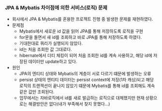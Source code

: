 ### JPA & Mybatis 차이점에 의한 서비스(로직) 문제

- 회사에서 JPA & Mybatis를 혼용한 프로젝트 진행 중 발생한 문제를 재현하였다.
- 문제점
    - Mybatis에서 새로운 id 값을 읽어 JPA를 통해 저장하도록 로직을 구현
    - for문을 돌면서 새 id를 조회하고 바로 JPA를 통해 저장하도록 하였다.
    - 기대한대로 쿼리가 실행되지 않았다.
    - id는 처음 조회한 값 그대로다.
    - hibernate에서 더티 체킹이 되어 처음 조회한 id를 계속 사용하고, 해당 id에 저장된 데이터만 update하고 있다.
- 원인
    - JPA의 엔티티 상태와 Mybatis의 계층이 서로 다르기 떄문에 발생하는 오류
    - persist 상태의 엔티티 데이터는 persist context에 저장(1차 캐싱)되고 해당 로직의 트랜잭션이 끝나지 않았기 떄문에 Mybatis를 통해 id를 조회해도 계속 같은 값만 조회된다.
    - 업무에서는 자바로직에서 id를 새로 발급하는 로직으로 대체했지만 현재 상황으로는 해결방안은 없다(내가 부족해서 찾지 못했다...)